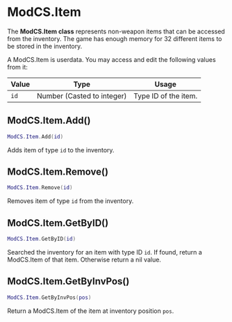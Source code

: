 # ModCS.Item

The **ModCS.Item class** represents non-weapon items that can be accessed from the inventory. The game has enough memory for 32 different items to be stored in the inventory.

A ModCS.Item is userdata. You may access and edit the following values from it:

| Value           | Type                                 | Usage                                                        |
| --------------- | ------------------------------------ | ------------------------------------------------------------ |
| `id`           | Number (Casted to integer) | Type ID of the item.           |

## ModCS.Item.Add()

```lua
ModCS.Item.Add(id)
```

Adds item of type `id` to the inventory.

## ModCS.Item.Remove()

```lua
ModCS.Item.Remove(id)
```

 Removes item of type `id` from the inventory.

## ModCS.Item.GetByID()

```lua
ModCS.Item.GetByID(id)
```

Searched the inventory for an item with type ID `id`. If found, return a ModCS.Item of that item. Otherwise return a nil value.

## ModCS.Item.GetByInvPos()

```lua
ModCS.Item.GetByInvPos(pos)
```

Return a ModCS.Item of the item at inventory position `pos`.
